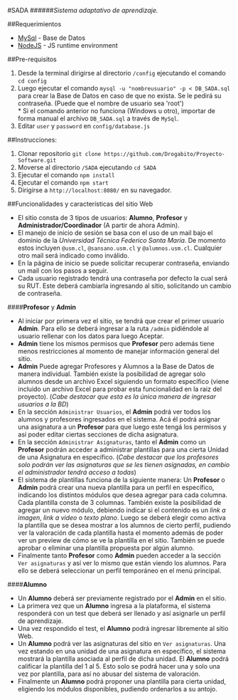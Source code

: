 #SADA
######*Sistema adaptativo de aprendizaje.*

##Requerimientos

* [MySql](https://www.mysql.com/) - Base de Datos
* [NodeJS](https://nodejs.org/en/) - JS runtime environment

##Pre-requisitos
1. Desde la terminal dirigirse al directorio `/config` ejecutando el comando `cd config`
1. Luego ejecutar el comando `mysql -u "nombreusuario" -p < DB_SADA.sql` para crear la Base de Datos en caso de que no exista. Se le pedirá su contraseña. (Puede que el nombre de usuario sea 'root')<br/>
\* Si el comando anterior no funciona (Windows u otro), importar de forma manual el archivo `DB_SADA.sql` a través de `MySql`.
1. Editar `user` y `password` en `config/database.js`

##Instrucciones:

1. Clonar repositorio `git clone https://github.com/Drogabito/Proyecto-Software.git`
1. Moverse al directorio `/SADA` ejecutando `cd SADA`
1. Ejecutar el comando `npm install`
1. Ejecutar el comando `npm start`
1. Dirigirse a `http://localhost:8080/` en su navegador.

##Funcionalidades y características del sitio Web

* El sitio consta de 3 tipos de usuarios: **Alumno**, **Profesor** y **Administrador/Coordinador** (A partir de ahora Admin).
* El manejo de inicio de sesión se basa con el uso de un mail bajo el dominio de la *Universidad Técnica Federico Santa María*. De momento estos incluyen `@usm.cl`, `@sansano.usm.cl` y `@alumnos.usm.cl`. Cualquier otro mail será indicado como inválido.
* En la página de inicio se puede solicitar recuperar contraseña, enviando un mail con los pasos a seguir.
* Cada usuario registrado tendrá una contraseña por defecto la cual será su RUT. Este deberá cambiarla ingresando al sitio, solicitando un cambio de contraseña.

####**Profesor** y **Admin**

* Al iniciar por primera vez el sitio, se tendrá que crear el primer usuario **Admin**. Para ello se deberá ingresar a la ruta `/admin` pidiéndole al usuario rellenar con los datos para luego Aceptar.
* **Admin** tiene los mismos permisos que **Profesor** pero además tiene menos restricciones al momento de manejar información general del sitio.
* **Admin** Puede agregar Profesores y Alumnos a la Base de Datos de manera individual. También existe la posibilidad de agregar solo alumnos desde un archivo Excel siguiendo un formato específico (viene incluido un archivo Excel para probar esta funcionalidad en la raiz del proyecto). (*Cabe destacar que esta es la única manera de ingresar usuarios a la BD*)
* En la sección `Administrar Usuarios`, el **Admin** podrá ver todos los alumnos y profesores ingresados en el sistema. Acá él podrá asignar una asignatura a un **Profesor** para que luego este tengá los permisos y así poder editar ciertas secciones de dicha asignatura.
* En la sección `Administrar Asignaturas`, tanto el **Admin** como un **Profesor** podrán acceder a administrar plantillas para una cierta Unidad de una Asignatura en específico. (*Cabe destacar que los profesores solo podrán ver las asignaturas que se les tienen asignadas, en cambio el administrador tendrá acceso a todas*)
* El sistema de plantillas funciona de la siguiente manera: Un **Profesor** o **Admin** podrá crear una nueva plantilla para un perfil en específico, indicando los distintos módulos que desea agregar para cada columna. Cada plantilla consta de 3 columnas. También existe la posibilidad de agregar un nuevo módulo, debiendo indicar si el contenido es un *link a imagen*, *link a video* o *texto plano*. Luego se deberá elegir como activa la plantilla que se desea mostrar a los alumnos de cierto perfil, pudiendo ver la valoración de cada plantilla hasta el momento además de poder ver un preview de cómo se ve la plantilla en el sitio. También se puede aprobar o eliminar una plantilla propuesta por algún alumno.
* Finalmente tanto **Profesor** como **Admin** pueden acceder a la sección `Ver asignaturas` y así ver lo mismo que están viendo los alumnos. Para ello se deberá seleccionar un perfil temporáneo en el menú principal.

####**Alumno**

* Un **Alumno** deberá ser previamente registrado por el **Admin** en el sitio.
* La primera vez que un **Alumno** ingresa a la plataforma, el sistema responderá con un test que deberá ser llenado y así asignarle un perfil de aprendizaje.
* Una vez respondido el test, el **Alumno** podrá ingresar libremente al sitio Web.
* Un **Alumno** podrá ver las asignaturas del sitio en `Ver asignaturas`. Una vez estando en una unidad de una asignatura en específico, el sistema mostrará la plantilla asociada al perfil de dicha unidad. El **Alumno** podrá calificar la plantilla del 1 al 5. Esto solo se podrá hacer una y solo una vez por plantilla, para así no abusar del sistema de valoración.
* Finalmente un **Alumno** podrá proponer una plantilla para cierta unidad, eligiendo los módulos disponibles, pudiendo ordenarlos a su antojo.

